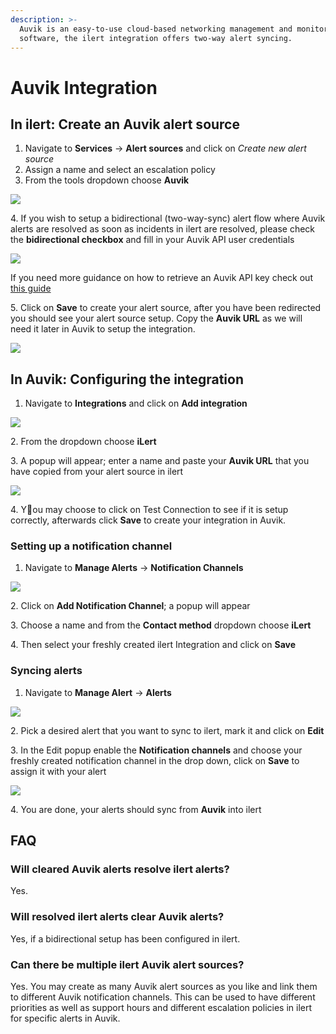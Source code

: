 ```yaml
---
description: >-
  Auvik is an easy-to-use cloud-based networking management and monitoring
  software, the ilert integration offers two-way alert syncing.
---
```


# Auvik Integration

## In ilert: Create an Auvik alert source

1. Navigate to **Services** -> **Alert sources** and click on _Create new alert source_
2. Assign a name and select an escalation policy
3. From the tools dropdown choose **Auvik**

![](<../../.gitbook/assets/image (126).png>)

4\. If you wish to setup a bidirectional (two-way-sync) alert flow where Auvik alerts are resolved as soon as incidents in ilert are resolved, please check the **bidirectional checkbox** and fill in your Auvik API user credentials

![](<../../.gitbook/assets/image (155).png>)

If you need more guidance on how to retrieve an Auvik API key check out [this guide](https://support.auvik.com/hc/en-us/articles/204309114#topic_regenerate)

5\. Click on **Save** to create your alert source, after you have been redirected you should see your alert source setup. Copy the **Auvik URL** as we will need it later in Auvik to setup the integration.

![](<../../.gitbook/assets/image (169).png>)

## In Auvik: Configuring the integration

1. Navigate to **Integrations** and click on **Add integration**

![](<../../.gitbook/assets/image (152).png>)

2\. From the dropdown choose **iLert**

3\. A popup will appear; enter a name and paste your **Auvik URL** that you have copied from your alert source in ilert

![](<../../.gitbook/assets/image (74).png>)

4\. You may choose to click on Test Connection to see if it is setup correctly, afterwards click **Save** to create your integration in Auvik.

### Setting up a notification channel

1. Navigate to **Manage Alerts** -> **Notification Channels**

![](<../../.gitbook/assets/image (58).png>)

2\. Click on **Add Notification Channel**; a popup will appear

3\. Choose a name and from the **Contact method** dropdown choose **iLert**

4\. Then select your freshly created ilert Integration and click on **Save**

### Syncing alerts

1. Navigate to **Manage Alert** -> **Alerts**

![](<../../.gitbook/assets/image (81).png>)

2\. Pick a desired alert that you want to sync to ilert, mark it and click on **Edit**

3\. In the Edit popup enable the **Notification channels** and choose your freshly created notification channel in the drop down, click on **Save** to assign it with your alert

![](<../../.gitbook/assets/image (86).png>)

4\. You are done, your alerts should sync from **Auvik** into ilert

## FAQ

### Will cleared Auvik alerts resolve ilert alerts?

Yes.

### Will resolved ilert alerts clear Auvik alerts?

Yes, if a bidirectional setup has been configured in ilert.

### Can there be multiple ilert Auvik alert sources?

Yes. You may create as many Auvik alert sources as you like and link them to different Auvik notification channels. This can be used to have different priorities as well as support hours and different escalation policies in ilert for specific alerts in Auvik.
